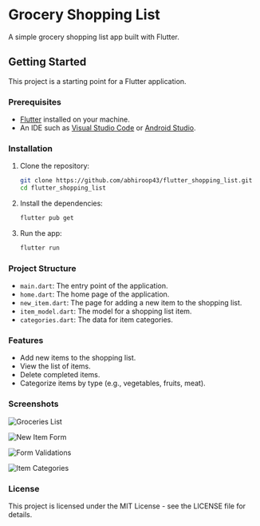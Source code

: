 # Grocery Shopping List

A simple grocery shopping list app built with Flutter.

## Getting Started

This project is a starting point for a Flutter application.

### Prerequisites

- [Flutter](https://flutter.dev/docs/get-started/install) installed on your machine.
- An IDE such as [Visual Studio Code](https://code.visualstudio.com/) or [Android Studio](https://developer.android.com/studio).

### Installation

1. Clone the repository:

   ```sh
   git clone https://github.com/abhiroop43/flutter_shopping_list.git
   cd flutter_shopping_list
   ```

2. Install the dependencies:

   ```sh
   flutter pub get
   ```

3. Run the app:

   ```sh
   flutter run
   ```

### Project Structure

- `main.dart`: The entry point of the application.
- `home.dart`: The home page of the application.
- `new_item.dart`: The page for adding a new item to the shopping list.
- `item_model.dart`: The model for a shopping list item.
- `categories.dart`: The data for item categories.

### Features

- Add new items to the shopping list.
- View the list of items.
- Delete completed items.
- Categorize items by type (e.g., vegetables, fruits, meat).

### Screenshots

![Groceries List](screenshots/list.png)

![New Item Form](screenshots/new_item.png)

![Form Validations](screenshots/validations.png)

![Item Categories](screenshots/categories.png)

### License

This project is licensed under the MIT License - see the LICENSE file for details.
